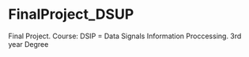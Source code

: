 # FinalProject_DSUP
Final Project. Course: DSIP = Data Signals Information Proccessing. 3rd year Degree
